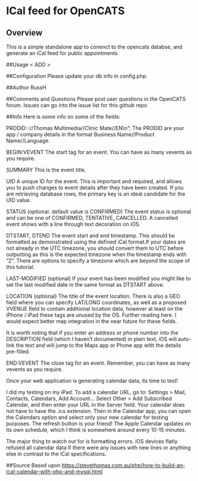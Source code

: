 # ICal feed for OpenCATS  

## Overview
This is a simple standalone app to conenct to the opencats databse, and generate an iCal feed for public appointments. 

##Usage
 < ADD >

##Configuration
Please update your db info in config.php. 

##Author
RussH

##Comments and Questions
Please post user questions in the OpenCATS forum. Issues can go into the issue list for this github repo 

##Info
Here is some info on some of the fields:

PRODID:-//Thomas Multimedia//Clinic Mate//EN\n”;
The PRODID are your app / company details in the format Business Name//Product Name//Language.

BEGIN:VEVENT
The start tag for an event. You can have as many vevents as you require.

SUMMARY
This is the event title.

UID
A unique ID for the event. This is important and required, and allows you to push changes to event details after they have been created. If you are retrieving database rows, the primary key is an ideal candidate for the UID value.

STATUS (optional. default value is CONFIRMED)
The event status is optional and can be one of CONFIRMED, TENTATIVE, CANCELLED. A cancelled event shows with a line through text decoration on iOS.

DTSTART, DTEND
The event start and end timestamp. This should be formatted as demonstrated using the defined iCal format.If your dates are not already in the UTC timezone, you should convert them to UTC before outputting as this is the expected timezone when the timestamp ends with “Z”. There are options to specify a timezone which are beyond the scope of this tutorial.

LAST-MODIFIED (optional)
If your event has been modified you might like to set the last modified date in the same format as DTSTART above.

LOCATION (optional)
The title of the event location. There is also a GEO field where you can specify LAT/LONG coordinates, as well as a proposed VVENUE field to contain additional location data, however at least on the iPhone / iPad these tags are unused by the OS. Further reading here. I would expect better map integration in the near future for these fields.

It is worth noting that if you enter an address or phone number into the DESCRIPTION field (which I haven’t documented) in plain text, iOS will auto-link the text and will jump to the Maps app or Phone app with the details pre-filled.

END:VEVENT
The close tag for an event. Remember, you can have as many vevents as you require.

Once your web application is generating calendar data, its time to test!

I did my testing on my iPad. To add a calendar URL, go to: Settings > Mail, Contacts, Calendars, Add Account… Select Other > Add Subscribed Calendar, and then enter your URL in the Server field. Your calendar does not have to have the .ics extension. Then in the Calendar app, you can open the Calendars option and select only your new calendar for testing purposes. The refresh button is your friend! The Apple Calendar updates on its own schedule, which I think is somewhere around every 10-15 minutes.

The major thing to watch out for is formatting errors. iOS devices flatly refused all calendar data if there were any issues with new lines or anything else in contrast to the iCal specifications.



##Source
Based upon https://stevethomas.com.au/php/how-to-build-an-ical-calendar-with-php-and-mysql.html
